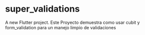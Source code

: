 # super_validations

A new Flutter project.
Este Proyecto demuestra como usar cubit y form_validation para un manejo limpio de validaciones
